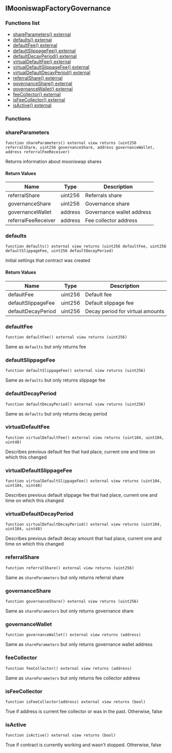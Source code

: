 
## IMooniswapFactoryGovernance

### Functions list
- [shareParameters() external](#shareparameters)
- [defaults() external](#defaults)
- [defaultFee() external](#defaultfee)
- [defaultSlippageFee() external](#defaultslippagefee)
- [defaultDecayPeriod() external](#defaultdecayperiod)
- [virtualDefaultFee() external](#virtualdefaultfee)
- [virtualDefaultSlippageFee() external](#virtualdefaultslippagefee)
- [virtualDefaultDecayPeriod() external](#virtualdefaultdecayperiod)
- [referralShare() external](#referralshare)
- [governanceShare() external](#governanceshare)
- [governanceWallet() external](#governancewallet)
- [feeCollector() external](#feecollector)
- [isFeeCollector() external](#isfeecollector)
- [isActive() external](#isactive)

### Functions
### shareParameters

```solidity
function shareParameters() external view returns (uint256 referralShare, uint256 governanceShare, address governanceWallet, address referralFeeReceiver)
```
Returns information about mooniswap shares

#### Return Values

| Name | Type | Description |
| ---- | ---- | ----------- |
referralShare | uint256 | Referrals share |
governanceShare | uint256 | Governance share |
governanceWallet | address | Governance wallet address |
referralFeeReceiver | address | Fee collector address |

### defaults

```solidity
function defaults() external view returns (uint256 defaultFee, uint256 defaultSlippageFee, uint256 defaultDecayPeriod)
```
Initial settings that contract was created

#### Return Values

| Name | Type | Description |
| ---- | ---- | ----------- |
defaultFee | uint256 | Default fee |
defaultSlippageFee | uint256 | Default slippage fee |
defaultDecayPeriod | uint256 | Decay period for virtual amounts |

### defaultFee

```solidity
function defaultFee() external view returns (uint256)
```
Same as `defaults` but only returns fee

### defaultSlippageFee

```solidity
function defaultSlippageFee() external view returns (uint256)
```
Same as `defaults` but only returns slippage fee

### defaultDecayPeriod

```solidity
function defaultDecayPeriod() external view returns (uint256)
```
Same as `defaults` but only returns decay period

### virtualDefaultFee

```solidity
function virtualDefaultFee() external view returns (uint104, uint104, uint48)
```
Describes previous default fee that had place, current one and time on which this changed

### virtualDefaultSlippageFee

```solidity
function virtualDefaultSlippageFee() external view returns (uint104, uint104, uint48)
```
Describes previous default slippage fee that had place, current one and time on which this changed

### virtualDefaultDecayPeriod

```solidity
function virtualDefaultDecayPeriod() external view returns (uint104, uint104, uint48)
```
Describes previous default decay amount that had place, current one and time on which this changed

### referralShare

```solidity
function referralShare() external view returns (uint256)
```
Same as `shareParameters` but only returns referral share

### governanceShare

```solidity
function governanceShare() external view returns (uint256)
```
Same as `shareParameters` but only returns governance share

### governanceWallet

```solidity
function governanceWallet() external view returns (address)
```
Same as `shareParameters` but only returns governance wallet address

### feeCollector

```solidity
function feeCollector() external view returns (address)
```
Same as `shareParameters` but only returns fee collector address

### isFeeCollector

```solidity
function isFeeCollector(address) external view returns (bool)
```
True if address is current fee collector or was in the past. Otherwise, false

### isActive

```solidity
function isActive() external view returns (bool)
```
True if contract is currently working and wasn't stopped. Otherwise, false

